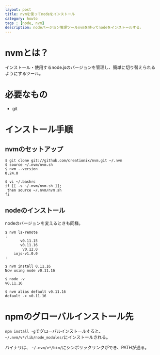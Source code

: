 ```yaml
---
layout: post
title: nvmを使ってnodeをインストール
category: howto
tags : [node, nvm]
description: nodeバージョン管理ツールnvmを使ってnodeをインストールする。
---
```

# nvmとは？
インストール・使用するnode.jsのバージョンを管理し、簡単に切り替えられるようにするツール。

# 必要なもの
- git

# インストール手順

## nvmのセットアップ
~~~
$ git clone git://github.com/creationix/nvm.git ~/.nvm
$ source ~/.nvm/nvm.sh
$ nvm --version
0.24.0

$ vi ~/.bashrc
if [[ -s ~/.nvm/nvm.sh ]];
 then source ~/.nvm/nvm.sh
fi
~~~

## nodeのインストール
nodeのバージョンを変えるときも同様。

~~~
$ nvm ls-remote
:
       v0.11.15
       v0.11.16
        v0.12.0
    iojs-v1.0.0
:

$ nvm install 0.11.16
Now using node v0.11.16

$ node -v
v0.11.16

$ nvm alias default v0.11.16
default -> v0.11.16
~~~

# npmのグローバルインストール先
`npm install -g`でグローバルインストールすると、
`~/.nvm/v*/lib/node_modules/`にインストールされる。

バイナリは、
`~/.nvm/v*/bin/`にシンボリックリンクができ、PATHが通る。
